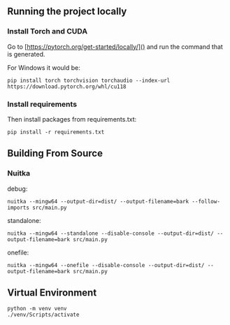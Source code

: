## Running the project locally
### Install Torch and CUDA
Go to [https://pytorch.org/get-started/locally/]() and run the command that is generated.

For Windows it would be:
```
pip install torch torchvision torchaudio --index-url https://download.pytorch.org/whl/cu118
```

### Install requirements
Then install packages from requirements.txt:
```
pip install -r requirements.txt
```

## Building From Source

### Nuitka
debug:
```
nuitka --mingw64 --output-dir=dist/ --output-filename=bark --follow-imports src/main.py
```

standalone:
```
nuitka --mingw64 --standalone --disable-console --output-dir=dist/ --output-filename=bark src/main.py
```

onefile:
```
nuitka --mingw64 --onefile --disable-console --output-dir=dist/ --output-filename=bark src/main.py
```

## Virtual Environment
```
python -m venv venv
./venv/Scripts/activate
```
